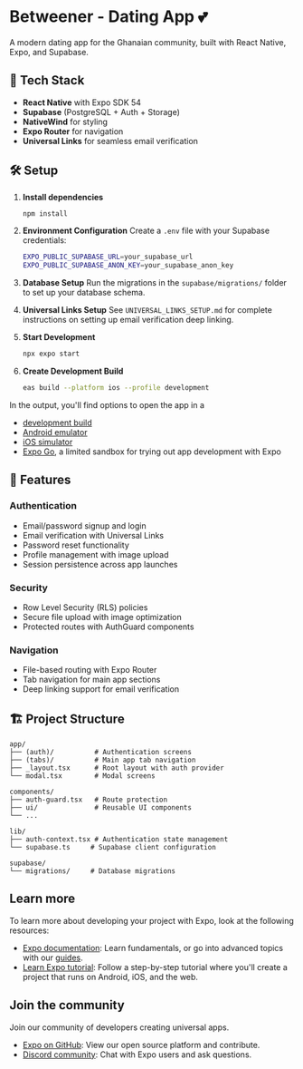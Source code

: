 # Betweener - Dating App 💕

A modern dating app for the Ghanaian community, built with React Native, Expo, and Supabase.

## 🚀 Tech Stack
- **React Native** with Expo SDK 54
- **Supabase** (PostgreSQL + Auth + Storage)
- **NativeWind** for styling
- **Expo Router** for navigation
- **Universal Links** for seamless email verification

## 🛠️ Setup

1. **Install dependencies**
   ```bash
   npm install
   ```

2. **Environment Configuration**
   Create a `.env` file with your Supabase credentials:
   ```bash
   EXPO_PUBLIC_SUPABASE_URL=your_supabase_url
   EXPO_PUBLIC_SUPABASE_ANON_KEY=your_supabase_anon_key
   ```

3. **Database Setup**
   Run the migrations in the `supabase/migrations/` folder to set up your database schema.

4. **Universal Links Setup**
   See `UNIVERSAL_LINKS_SETUP.md` for complete instructions on setting up email verification deep linking.

5. **Start Development**
   ```bash
   npx expo start
   ```

6. **Create Development Build**
   ```bash
   eas build --platform ios --profile development
   ```

In the output, you'll find options to open the app in a

- [development build](https://docs.expo.dev/develop/development-builds/introduction/)
- [Android emulator](https://docs.expo.dev/workflow/android-studio-emulator/)
- [iOS simulator](https://docs.expo.dev/workflow/ios-simulator/)
- [Expo Go](https://expo.dev/go), a limited sandbox for trying out app development with Expo

## 📱 Features

### Authentication
- Email/password signup and login
- Email verification with Universal Links
- Password reset functionality
- Profile management with image upload
- Session persistence across app launches

### Security
- Row Level Security (RLS) policies
- Secure file upload with image optimization
- Protected routes with AuthGuard components

### Navigation
- File-based routing with Expo Router
- Tab navigation for main app sections
- Deep linking support for email verification

## 🏗️ Project Structure

```
app/
├── (auth)/          # Authentication screens
├── (tabs)/          # Main app tab navigation
├── _layout.tsx      # Root layout with auth provider
└── modal.tsx        # Modal screens

components/
├── auth-guard.tsx   # Route protection
├── ui/              # Reusable UI components
└── ...

lib/
├── auth-context.tsx # Authentication state management
└── supabase.ts     # Supabase client configuration

supabase/
└── migrations/     # Database migrations
```

## Learn more

To learn more about developing your project with Expo, look at the following resources:

- [Expo documentation](https://docs.expo.dev/): Learn fundamentals, or go into advanced topics with our [guides](https://docs.expo.dev/guides).
- [Learn Expo tutorial](https://docs.expo.dev/tutorial/introduction/): Follow a step-by-step tutorial where you'll create a project that runs on Android, iOS, and the web.

## Join the community

Join our community of developers creating universal apps.

- [Expo on GitHub](https://github.com/expo/expo): View our open source platform and contribute.
- [Discord community](https://chat.expo.dev): Chat with Expo users and ask questions.
